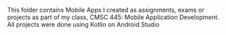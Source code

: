 This folder contains Mobile Apps I created as assignments, exams or projects as part of my class, CMSC 445: Mobile Application Development. All projects were done using Kotlin on Android Studio
